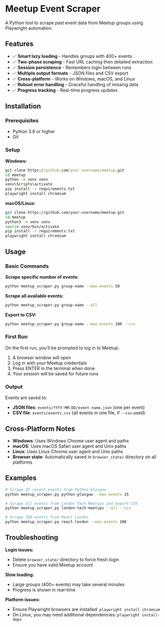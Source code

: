 # Meetup Event Scraper

A Python tool to scrape past event data from Meetup groups using Playwright automation.

## Features

- ✅ **Smart lazy loading** - Handles groups with 400+ events
- ✅ **Two-phase scraping** - Fast URL caching then detailed extraction
- ✅ **Session persistence** - Remembers login between runs
- ✅ **Multiple output formats** - JSON files and CSV export
- ✅ **Cross-platform** - Works on Windows, macOS, and Linux
- ✅ **Robust error handling** - Graceful handling of missing data
- ✅ **Progress tracking** - Real-time progress updates

## Installation

### Prerequisites
- Python 3.8 or higher
- Git

### Setup

**Windows:**
```cmd
git clone https://github.com/your-username/meetup.git
cd meetup
python -m venv venv
venv\Scripts\activate
pip install -r requirements.txt
playwright install chromium
```

**macOS/Linux:**
```bash
git clone https://github.com/your-username/meetup.git
cd meetup
python3 -m venv venv
source venv/bin/activate
pip install -r requirements.txt
playwright install chromium
```

## Usage

### Basic Commands

**Scrape specific number of events:**
```bash
python meetup_scraper.py group-name --max-events 50
```

**Scrape all available events:**
```bash
python meetup_scraper.py group-name --all
```

**Export to CSV:**
```bash
python meetup_scraper.py group-name --max-events 100 --csv
```

### First Run

On the first run, you'll be prompted to log in to Meetup:
1. A browser window will open
2. Log in with your Meetup credentials 
3. Press ENTER in the terminal when done
4. Your session will be saved for future runs

### Output

Events are saved to:
- **JSON files**: `events/YYYY-MM-DD/event-name.json` (one per event)
- **CSV file**: `events/events.csv` (all events in one file, if `--csv` used)

## Cross-Platform Notes

- **Windows**: Uses Windows Chrome user agent and paths
- **macOS**: Uses macOS Safari user agent and Unix paths  
- **Linux**: Uses Linux Chrome user agent and Unix paths
- **Browser state**: Automatically saved in `browser_state/` directory on all platforms

## Examples

```bash
# Scrape 25 recent events from Python Glasgow
python meetup_scraper.py python-glasgow --max-events 25

# Scrape all events from London Tech Meetups and export CSV
python meetup_scraper.py london-tech-meetups --all --csv

# Scrape 100 events from React London
python meetup_scraper.py react-london --max-events 100
```

## Troubleshooting

**Login issues:**
- Delete `browser_state/` directory to force fresh login
- Ensure you have valid Meetup account

**Slow loading:**
- Large groups (400+ events) may take several minutes
- Progress is shown in real-time

**Platform issues:**
- Ensure Playwright browsers are installed: `playwright install chromium`
- On Linux, you may need additional dependencies: `playwright install-deps` 